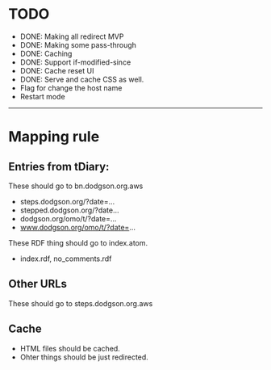 

# TODO

 * DONE: Making all redirect MVP
 * DONE: Making some pass-through
 * DONE: Caching
 * DONE: Support if-modified-since
 * DONE: Cache reset UI
 * DONE: Serve and cache CSS as well.
 * Flag for change the host name
 * Restart mode

----

# Mapping rule

## Entries from tDiary:

These should go to bn.dodgson.org.aws

 * steps.dodgson.org/?date=...
 * stepped.dodgson.org/?date...
 * dodgson.org/omo/t/?date=...
 * www.dodgson.org/omo/t/?date=...

These RDF thing should go to index.atom.

 * index.rdf, no_comments.rdf

## Other URLs

These should go to steps.dodgson.org.aws

## Cache

 * HTML files should be cached.
 * Ohter things should be just redirected.